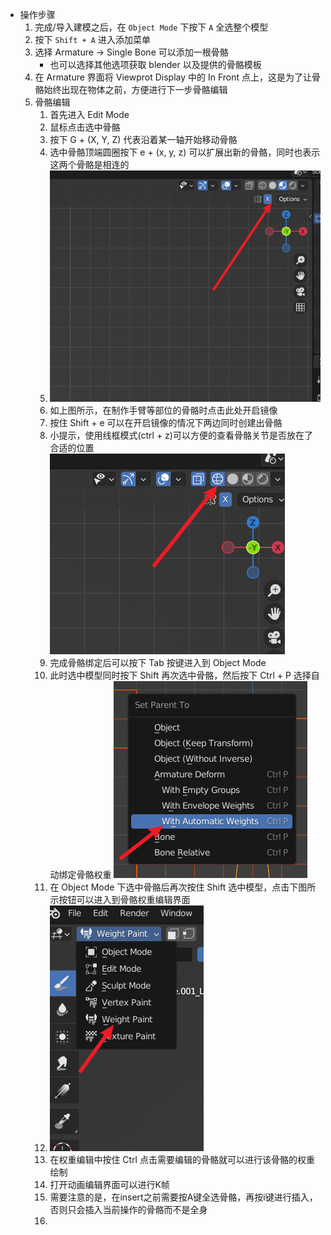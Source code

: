 - 操作步骤
	1. 完成/导入建模之后，在 `Object Mode` 下按下 `A` 全选整个模型
	2. 按下 `Shift + A` 进入添加菜单
	3. 选择 Armature -> Single Bone 可以添加一根骨骼
		- 也可以选择其他选项获取 blender 以及提供的骨骼模板
	4. 在 Armature 界面将 Viewprot Display 中的 In Front 点上，这是为了让骨骼始终出现在物体之前，方便进行下一步骨骼编辑
	5. 骨骼编辑
		1. 首先进入 Edit Mode
		2. 鼠标点击选中骨骼
		3. 按下 G + (X, Y, Z) 代表沿着某一轴开始移动骨骼
		4. 选中骨骼顶端圆圈按下 e + (x, y, z) 可以扩展出新的骨骼，同时也表示这两个骨骼是相连的
		5. ![镜像1-1](./Images/镜像1-1.png)
		6. 如上图所示，在制作手臂等部位的骨骼时点击此处开启镜像
		7. 按住 Shift + e 可以在开启镜像的情况下两边同时创建出骨骼
		8. 小提示，使用线框模式(ctrl + z)可以方便的查看骨骼关节是否放在了合适的位置
			![线框模式1-1](./Images/线框模式1-1.png)
		9. 完成骨骼绑定后可以按下 Tab 按键进入到 Object Mode
		10. 此时选中模型同时按下 Shift 再次选中骨骼，然后按下 Ctrl + P 选择自动绑定骨骼权重
		![自动骨骼权重1-1](./Images/绑定骨骼权重1-1.png)
		12. 在 Object Mode 下选中骨骼后再次按住 Shift 选中模型，点击下图所示按钮可以进入到骨骼权重编辑界面
		13. ![骨骼权重编辑界面1-1](./Images/打开权重编辑器1-1.png)
		14. 在权重编辑中按住 Ctrl 点击需要编辑的骨骼就可以进行该骨骼的权重绘制
		15. 打开动画编辑界面可以进行K帧
		16. 需要注意的是，在insert之前需要按A键全选骨骼，再按i键进行插入，否则只会插入当前操作的骨骼而不是全身
		17. 